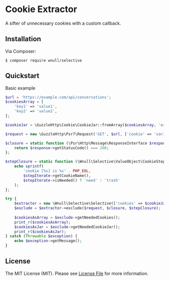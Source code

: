 # Cookie Extractor

A sifter of unnecessary cookies with a custom callback. 

## Installation

Via Composer:

```shell
$ composer require wnull/selective
```

## Quickstart

Basic example

```php
$url = 'https://example.com/api/conversations';
$cookiesArray = [
    'key1' => 'value1',
    'key2' => 'value2',
];

$cookieJar = \GuzzleHttp\Cookie\CookieJar::fromArray($cookiesArray, 'example.com');

$request = new \GuzzleHttp\Psr7\Request('GET', $url, ['cookie' => 'variant=yes']);

$closure = static function (\Psr\Http\Message\ResponseInterface $response): bool {
    return $response->getStatusCode() === 200;
};

$stepClosure = static function (\Wnull\Selective\ValueObject\CookieStepIterate $stepIterate): void {
    echo sprintf(
        'cookie [%s] is %s' . PHP_EOL,
        $stepIterate->getCookieName(),
        $stepIterate->isNeeded() ? 'need' : 'trash'
    );
};

try {
    $extractor = new \Wnull\Selective\Selective(['cookies' => $cookieJar]);
    $exclude = $extractor->exclude($request, $closure, $stepClosure);
    
    $cookiesAsArray = $exclude->getNeededCookies();
    print_r($cookiesAsArray);
    $cookiesAsJar = $exclude->getNeededCookieJar();
    print_r($cookiesAsJar);
} catch (Throwable $exception) {
    echo $exception->getMessage();
}
```

## License

The MIT License (MIT). Please see [License File](LICENSE) for more information.
